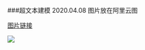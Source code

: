 ###超文本建模
2020.04.08
图片放在阿里云图

[图片链接](https://ae01.alicdn.com/kf/H1d866132275c4ed38b45e0ebda1d641d3.jpg)

![](https://ae01.alicdn.com/kf/H1d866132275c4ed38b45e0ebda1d641d3.jpg)

